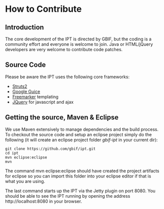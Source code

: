 
# How to Contribute

## Introduction
The core development of the IPT is directed by GBIF, but the coding is a community effort and everyone is welcome to join. Java or HTML/jQuery developers are very welcome to contribute code patches.

## Source Code
Please be aware the IPT uses the following core frameworks:
  * [Struts2](http://struts.apache.org/2.x/index.html)
  * [Google Guice](http://code.google.com/p/google-guice/)
  * [Freemarker](http://freemarker.sourceforge.net/docs/) templating
  * [JQuery](http://jquery.com/) for javascript and ajax

## Getting the source, Maven & Eclipse
We use Maven extensively to manage dependencies and the build process.
To checkout the source code and setup an eclipse project simply do the following (it will create an eclipse project folder _gbif-ipt_ in your current dir):
```
git clone https://github.com/gbif/ipt.git
cd ipt
mvn eclipse:eclipse
mvn
```

The command mvn eclipse:eclipse should have created the project artifacts for eclipse so you can import this folder into your eclipse editor if that is what you are using.

The last command starts up the IPT via the Jetty plugin on port 8080.
You should be able to see the IPT running by opening the address http://localhost:8080 in your browser.